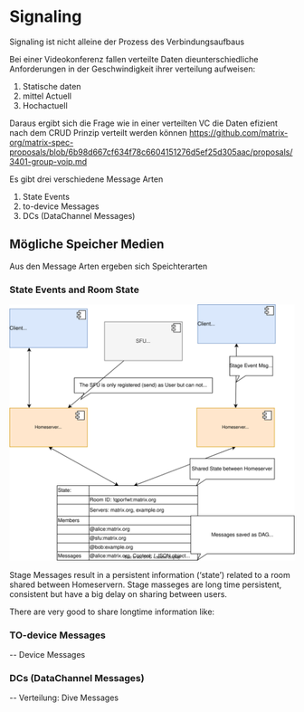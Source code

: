 # Signaling

Signaling ist nicht alleine der Prozess  des Verbindungsaufbaus

Bei einer Videokonferenz  fallen verteilte Daten dieunterschiedliche Anforderungen in der Geschwindigkeit ihrer verteilung aufweisen:

1. Statische daten
2. mittel Actuell
3. Hochactuell

Daraus ergibt sich die Frage wie in einer verteilten VC die Daten efizient nach dem CRUD Prinzip verteilt werden können
https://github.com/matrix-org/matrix-spec-proposals/blob/6b98d667cf634f78c6604151276d5ef25d305aac/proposals/3401-group-voip.md

Es gibt drei verschiedene Message Arten
1. State Events
2. to-device Messages
3. DCs (DataChannel Messages)

## Mögliche Speicher Medien 

Aus den Message Arten ergeben sich Speichterarten 

### State Events and Room State

![SFU](./assets/sfu.component.svg)

Stage Messages result in a persistent information (‘state’) related to a room shared between Homeservern.
Stage masseges are long time persistent, consistent but have a big delay on sharing between users. 

There are very good to share longtime information like:

### TO-device Messages
-- Device Messages

### DCs (DataChannel Messages)

-- Verteilung: Dive Messages


